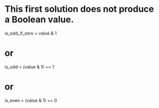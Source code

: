 # This first solution does not produce a Boolean value. 
is_odd_if_zero = value & 1

# or

is_odd = (value & 1) == 1

# or

is_even = (value & 1) == 0
